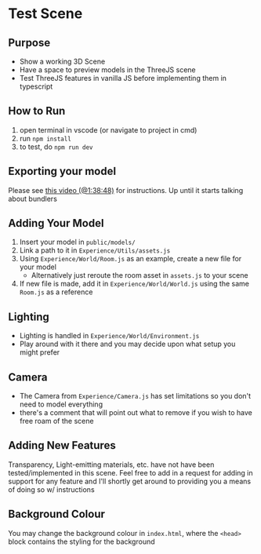 # Test Scene

## Purpose

- Show a working 3D Scene
- Have a space to preview models in the ThreeJS scene
- Test ThreeJS features in vanilla JS before implementing them in typescript

## How to Run

1. open terminal in vscode (or navigate to project in cmd)
2. run `npm install`
3. to test, do `npm run dev`

## Exporting your model

Please see [this video (@1:38:48)](https://youtu.be/rxTb9ys834w?t=5928) for instructions. Up until it starts talking about bundlers
  
## Adding Your Model

1. Insert your model in `public/models/`
2. Link a path to it in `Experience/Utils/assets.js`
3. Using `Experience/World/Room.js` as an example, create a new file for your model
   - Alternatively just reroute the room asset in `assets.js` to your scene
4. If new file is made, add it in `Experience/World/World.js` using the same `Room.js` as a reference

## Lighting

- Lighting is handled in `Experience/World/Environment.js`
- Play around with it there and you may decide upon what setup you might prefer

## Camera

- The Camera from `Experience/Camera.js` has set limitations so you don't need to model everything
- there's a comment that will point out what to remove if you wish to have free roam of the scene

## Adding New Features

Transparency, Light-emitting materials, etc. have not have been tested/implemented in this scene. Feel free to add in a request for adding in support for any feature and I'll shortly get around to providing you a means of doing so w/ instructions

## Background Colour

You may change the background colour in `index.html`, where the `<head>` block contains the styling for the background
